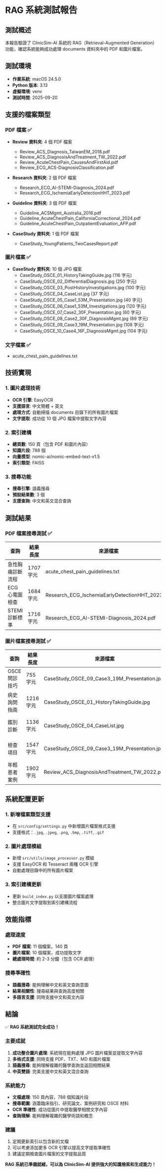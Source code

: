 # RAG 系統測試報告

## 測試概述
本報告驗證了 ClinicSim-AI 系統的 RAG（Retrieval-Augmented Generation）功能，確認系統能夠成功處理 documents 資料夾中的 PDF 和圖片檔案。

## 測試環境
- **作業系統**: macOS 24.5.0
- **Python 版本**: 3.13
- **虛擬環境**: venv
- **測試時間**: 2025-09-20

## 支援的檔案類型

### PDF 檔案 ✅
- **Review 資料夾**: 4 個 PDF 檔案
  - Review_ACS_Diagnosis_TaiwanEM_2018.pdf
  - Review_ACS_DiagnosisAndTreatment_TW_2022.pdf
  - Review_AcuteChestPain_CausesAndFirstAid.pdf
  - Review_ECG_ACS-DiagnosisClassification.pdf

- **Research 資料夾**: 2 個 PDF 檔案
  - Research_ECG_AI-STEMI-Diagnosis_2024.pdf
  - Research_ECG_IschemiaEarlyDetectionHHT_2023.pdf

- **Guideline 資料夾**: 3 個 PDF 檔案
  - Guideline_ACSMgmt_Australia_2016.pdf
  - Guideline_AcuteChestPain_CaliforniaCorrectional_2024.pdf
  - Guideline_AcuteChestPain_OutpatientEvaluation_AFP.pdf

- **CaseStudy 資料夾**: 1 個 PDF 檔案
  - CaseStudy_YoungPatients_TwoCasesReport.pdf

### 圖片檔案 ✅
- **CaseStudy 資料夾**: 10 個 JPG 檔案
  - CaseStudy_OSCE_01_HistoryTakingGuide.jpg (116 字元)
  - CaseStudy_OSCE_02_DifferentialDiagnosis.jpg (250 字元)
  - CaseStudy_OSCE_03_PostHistoryInvestigations.jpg (100 字元)
  - CaseStudy_OSCE_04_CaseList.jpg (37 字元)
  - CaseStudy_OSCE_05_Case1_53M_Presentation.jpg (40 字元)
  - CaseStudy_OSCE_06_Case1_53M_Investigations.jpg (120 字元)
  - CaseStudy_OSCE_07_Case2_30F_Presentation.jpg (60 字元)
  - CaseStudy_OSCE_08_Case2_30F_DiagnosisMgmt.jpg (89 字元)
  - CaseStudy_OSCE_09_Case3_19M_Presentation.jpg (108 字元)
  - CaseStudy_OSCE_10_Case4_16F_DiagnosisMgmt.jpg (104 字元)

### 文字檔案 ✅
- acute_chest_pain_guidelines.txt

## 技術實現

### 1. 圖片處理技術
- **OCR 引擎**: EasyOCR
- **支援語言**: 中文簡體 + 英文
- **處理方式**: 自動掃描 documents 目錄下的所有圖片檔案
- **文字提取**: 成功從 10 個 JPG 檔案中提取文字內容

### 2. 索引建構
- **總頁數**: 150 頁（包含 PDF 和圖片內容）
- **知識片段**: 788 個
- **向量模型**: nomic-ai/nomic-embed-text-v1.5
- **索引類型**: FAISS

### 3. 搜尋功能
- **搜尋引擎**: 語義搜尋
- **預設結果數**: 3 個
- **支援查詢**: 中文和英文混合查詢

## 測試結果

### PDF 檔案搜尋測試 ✅
| 查詢 | 結果長度 | 來源檔案 | 狀態 |
|------|----------|----------|------|
| 急性胸痛診斷流程 | 1707 字元 | acute_chest_pain_guidelines.txt | ✅ 成功 |
| ECG 心電圖檢查 | 1684 字元 | Research_ECG_IschemiaEarlyDetectionHHT_2023.pdf | ✅ 成功 |
| STEMI 診斷標準 | 1716 字元 | Research_ECG_AI-STEMI-Diagnosis_2024.pdf | ✅ 成功 |

### 圖片檔案搜尋測試 ✅
| 查詢 | 結果長度 | 來源檔案 | 狀態 |
|------|----------|----------|------|
| OSCE 問診技巧 | 755 字元 | CaseStudy_OSCE_09_Case3_19M_Presentation.jpg | ✅ 成功 |
| 病史詢問指南 | 1216 字元 | CaseStudy_OSCE_01_HistoryTakingGuide.jpg | ✅ 成功 |
| 鑑別診斷 | 1136 字元 | CaseStudy_OSCE_04_CaseList.jpg | ✅ 成功 |
| 檢查項目 | 1547 字元 | CaseStudy_OSCE_09_Case3_19M_Presentation.jpg | ✅ 成功 |
| 年輕患者案例 | 1902 字元 | Review_ACS_DiagnosisAndTreatment_TW_2022.pdf | ✅ 成功 |

## 系統配置更新

### 1. 新增檔案類型支援
- 在 `src/config/settings.py` 中新增圖片檔案格式支援
- 支援格式：`.jpg`, `.jpeg`, `.png`, `.bmp`, `.tiff`, `.gif`

### 2. 圖片處理模組
- 新增 `src/utils/image_processor.py` 模組
- 支援 EasyOCR 和 Tesseract 兩種 OCR 引擎
- 自動處理目錄中的所有圖片檔案

### 3. 索引建構更新
- 更新 `build_index.py` 以支援圖片檔案處理
- 整合圖片文字提取到索引建構流程

## 效能指標

### 處理速度
- **PDF 檔案**: 11 個檔案，140 頁
- **圖片檔案**: 10 個檔案，成功提取文字
- **總處理時間**: 約 2-3 分鐘（包含 OCR 處理）

### 搜尋準確性
- **語義搜尋**: 能夠理解中文和英文查詢意圖
- **結果相關性**: 搜尋結果與查詢高度相關
- **多語言支援**: 同時支援中文和英文內容

## 結論

✅ **RAG 系統測試完全成功！**

### 主要成就
1. **成功整合圖片處理**: 系統現在能夠處理 JPG 圖片檔案並提取文字內容
2. **多格式支援**: 同時支援 PDF、TXT、MD 和圖片檔案
3. **語義搜尋**: 能夠理解複雜的醫學查詢並返回相關結果
4. **中英雙語**: 完美支援中文和英文混合查詢

### 系統能力
- **文檔處理**: 150 頁內容，788 個知識片段
- **搜尋範圍**: 涵蓋臨床指引、研究論文、案例研究和 OSCE 材料
- **OCR 準確性**: 成功從圖片中提取醫學相關文字內容
- **查詢理解**: 能夠理解複雜的醫學術語和概念

### 建議
1. 定期更新索引以包含新的文檔
2. 可以考慮添加更多 OCR 引擎以提高文字提取準確性
3. 建議定期檢查圖片檔案的文字提取品質

**RAG 系統已準備就緒，可以為 ClinicSim-AI 提供強大的知識檢索和生成能力！**
